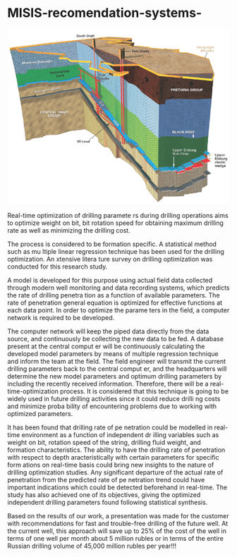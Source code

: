 # MISIS-recomendation-systems-

![изображение](https://github.com/KseniiaKolesnichenko/MISIS-recomendation-systems-/blob/main/earth.png)

Real-time optimization of drilling paramete rs during drilling operations aims to optimize weight on bit, bit rotation speed for obtaining maximum drilling rate as well
as minimizing the drilling cost.

The process is considered to be formation specific. A statistical method such as mu ltiple linear regression technique has been used for the drilling optimization. An xtensive litera ture survey on drilling optimization was conducted for this research study.

A model is developed for this purpose using actual field data collected through modern well monitoring and data recording systems, which predicts the rate of drilling penetra tion as a function of available parameters. The rate of penetration general equation is optimized for effective functions at each data point. In order to optimize the parame ters in the field, a computer network is required to be developed.

The computer network will keep the piped data directly from the data source, and continuously be collecting the new data to be fed. A database present at the central comput er will be continuously calculating the developed model parameters by means of multiple regression technique and inform the team at the field. The field engineer will transmit the current drilling parameters back to the central comput er, and the headquarters will determine the new model parameters and optimum drilling parameters by including the recently received information. Therefore, there will be a real-time-optimization process. It is considered that this technique is going to be widely used in future drilling activities since it could reduce drilli ng costs and minimize proba bility of encountering problems due to working with optimized parameters.

It has been found that drilling rate of pe netration could be modelled in real-time environment as a function of independent dr illing variables such as weight on bit,
rotation speed of the string, drilling fluid weight, and formation characteristics. The ability to have the drilling rate of penetration with respect to depth aracteristically with certain parameters for specific form ations on real-time basis could bring new insights to the nature of drilling optimization studies. Any significant departure of the actual rate of penetration from the predicted rate of pe netration trend could have important indications which could be detected beforehand in real-time. The study has also achieved one of its objectives, giving the optimized independent drilling parameters found following statistical synthesis.

Based on the results of our work, a presentation was made for the customer with recommendations for fast and trouble-free drilling of the future well. At the current well, this approach will save up to 25% of the cost of the well in terms of one well per month about 5 million rubles or in terms of the entire Russian drilling volume of 45,000 million rubles per year!!!
